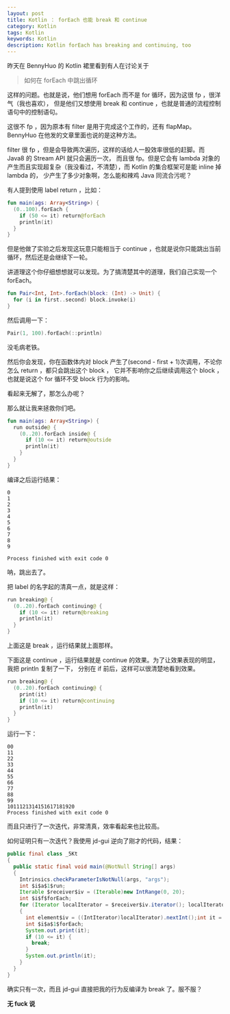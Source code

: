 ```yaml
---
layout: post
title: Kotlin ： forEach 也能 break 和 continue
category: Kotlin
tags: Kotlin
keywords: Kotlin
description: Kotlin forEach has breaking and continuing, too
---
```


昨天在 BennyHuo 的 Kotlin 裙里看到有人在讨论关于

> 如何在 forEach 中跳出循环

这样的问题。也就是说，他们想用 forEach 而不是 for 循环，因为这很 fp ，很洋气（我也喜欢），
但是他们又想使用 break 和 continue ，也就是普通的流程控制语句中的控制语句。

这很不 fp ，因为原本有 filter 是用于完成这个工作的，还有 flapMap。BennyHuo 在他发的文章里面也说的是这种方法。

filter 很 fp ，但是会导致两次遍历，这样的话给人一股效率很低的赶脚。而 Java8 的 Stream API 就只会遍历一次，
而且很 fp。但是它会有 lambda 对象的产生而且实现超复杂（我没看过，不清楚），而 Kotlin 的集合框架可是能 inline 掉 lambda 的，
少产生了多少对象啊，怎么能和辣鸡 Java 同流合污呢？

有人提到使用 label return ，比如：

```kotlin
fun main(ags: Array<String>) {
  (0..100).forEach {
    if (50 <= it) return@forEach
    println(it)
  }
}
```

但是他做了实验之后发现这玩意只能相当于 continue ，也就是说你只能跳出当前循环，然后还是会继续下一轮。

讲道理这个你仔细想想就可以发现。为了搞清楚其中的道理，我们自己实现一个 forEach。

```kotlin
fun Pair<Int, Int>.forEach(block: (Int) -> Unit) {
  for (i in first..second) block.invoke(i)
}
```

然后调用一下：

```kotlin
Pair(1, 100).forEach(::println)
```

没毛病老铁。

然后你会发现，你在函数体内对 block 产生了(second - first + 1)次调用，不论你怎么 return ，都只会跳出这个 block ，
它并不影响你之后继续调用这个 block ，也就是说这个 for 循环不受 block 行为的影响。

看起来无解了，那怎么办呢？

那么就让我来拯救你们吧。

```kotlin
fun main(ags: Array<String>) {
  run outside@ {
    (0..20).forEach inside@ {
      if (10 <= it) return@outside
      println(it)
    }
  }
}
```

编译之后运行结果：

```
0
1
2
3
4
5
6
7
8
9

Process finished with exit code 0
```

呐，跳出去了。

把 label 的名字起的清真一点，就是这样：

```kotlin
run breaking@ {
  (0..20).forEach continuing@ {
    if (10 <= it) return@breaking
    println(it)
  }
}
```

上面这是 break ，运行结果就上面那样。

下面这是 continue ，运行结果就是 continue 的效果。为了让效果表现的明显，我把 println 复制了一下，
分别在 if 前后，这样可以很清楚地看到效果。

```kotlin
run breaking@ {
  (0..20).forEach continuing@ {
    print(it)
    if (10 <= it) return@continuing
    println(it)
  }
}
```

运行一下：

```
00
11
22
33
44
55
66
77
88
99
1011121314151617181920
Process finished with exit code 0
```

而且只进行了一次迭代，非常清真，效率看起来也比较高。

如何证明只有一次迭代？我使用 jd-gui 逆向了刚才的代码，结果：

```java
public final class _5Kt
{
  public static final void main(@NotNull String[] args)
  {
    Intrinsics.checkParameterIsNotNull(args, "args");
    int $i$a$1$run;
    Iterable $receiver$iv = (Iterable)new IntRange(0, 20);
    int $i$f$forEach;
    for (Iterator localIterator = $receiver$iv.iterator(); localIterator.hasNext();)
    {
      int element$iv = ((IntIterator)localIterator).nextInt();int it = element$iv;
      int $i$a$1$forEach;
      System.out.print(it);
      if (10 <= it) {
        break;
      }
      System.out.println(it);
    }
  }
}
```

确实只有一次，而且 jd-gui 直接把我的行为反编译为 break 了。服不服？

**无 fuck 说**

